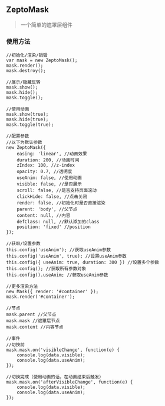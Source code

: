 ## ZeptoMask

> 一个简单的遮罩层组件

### 使用方法
    
    //初始化/渲染/销毁
    var mask = new ZeptoMask();
    mask.render();
    mask.destroy();
    
    //展示/隐藏反转
    mask.show();
    mask.hide();
    mask.toggle();
    
    //使用动画
    mask.show(true);
    mask.hide(true);
    mask.toggle(true);
    
    //配置参数
    //以下为默认参数
    new ZeptoMask({
        easing: 'linear', //动画效果
        duration: 200, //动画时间
        zIndex: 100, //z-index
        opacity: 0.7, //透明度
        useAnim: false, //使用动画
        visible: false, //是否展示
        scroll: false, //是否支持页面滚动
        clickHide: false, //点击关闭
        render: false, //初始化时是否直接渲染
        parent: 'body', //父节点
        content: null, //内容
        defClass: null, //默认添加的class
        position: 'fixed' //position
    });
    
    //获取/设置参数
    this.config('useAnim'); //获取useAnim参数
    this.config('useAnim', true); //设置useAnim参数
    this.config({ useAnim: true, duration: 300 }) //设置多个参数
    this.config(); //获取所有参数对象
    this.config().useAnim; //获取useAnim参数
    
    //更多渲染方法
    new Mask({ render: '#container' });
    mask.render('#container');
    
    //节点
    mask.parent //父节点
    mask.mask //遮罩层节点
    mask.content //内容节点
    
    //事件
    //切换前
    mask.mask.on('visibleChange', function(e) {
        console.log(data.visible);
        console.log(data.useAnim);
    });
    
    //切换完成（使用动画的话，在动画结束后触发）
    mask.mask.on('afterVisibleChange', function(e) {
        console.log(data.visible);
        console.log(data.useAnim);
    });
